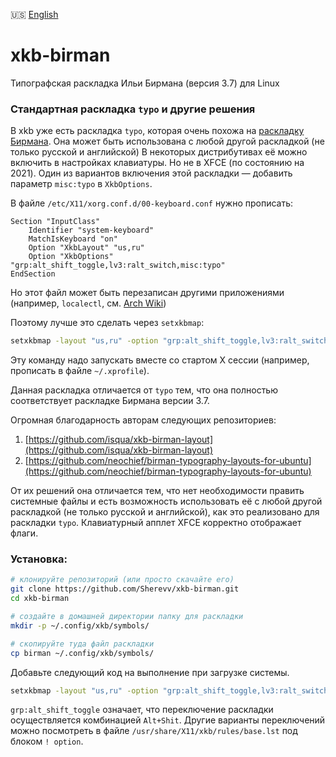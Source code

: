 🇺🇸 [English](README.md)

# xkb-birman
Типографская раскладка Ильи Бирмана (версия 3.7) для Linux

### Стандартная раскладка `typo` и другие решения

В xkb уже есть раскладка `typo`, которая очень похожа на [раскладку Бирмана](https://ilyabirman.ru/projects/typography-layout/).
Она может быть использована с любой другой раскладкой (не только русской и английской) 
В некоторых дистрибутивах её можно включить в настройках клавиатуры.
Но не в XFCE (по состоянию на 2021).
Один из вариантов включения этой раскладки — добавить параметр `misc:typo`
в `XkbOptions`.

В файле `/etc/X11/xorg.conf.d/00-keyboard.conf` нужно прописать:

```
Section "InputClass"
	Identifier "system-keyboard"
	MatchIsKeyboard "on"
	Option "XkbLayout" "us,ru"
	Option "XkbOptions" "grp:alt_shift_toggle,lv3:ralt_switch,misc:typo"
EndSection
```

Но этот файл может быть перезаписан другими приложениями  
(например, `localectl`, см. [Arch Wiki](https://wiki.archlinux.org/title/Xorg/Keyboard_configuration#Using_X_configuration_files))

Поэтому лучше это сделать через `setxkbmap`:

```bash
setxkbmap -layout "us,ru" -option "grp:alt_shift_toggle,lv3:ralt_switch,misc:typo"
```

Эту команду надо запускать вместе со стартом X сессии (например, прописать в файле `~/.xprofile`).

Данная раскладка отличается от `typo` тем, что она полностью соответствует раскладке Бирмана версии 3.7.

Огромная благодарность авторам следующих репозиториев:

1. [https://github.com/isqua/xkb-birman-layout](https://github.com/isqua/xkb-birman-layout)
2. [https://github.com/neochief/birman-typography-layouts-for-ubuntu](https://github.com/neochief/birman-typography-layouts-for-ubuntu)

От их решений она отличается тем, что нет необходимости править системные файлы и 
есть возможность использовать её с любой другой раскладкой (не только русской и английской), 
как это реализовано для раскладки `typo`. 
Клавиатурный апплет XFCE корректно отображает флаги.


### Установка:

```bash
# клонируйте репозиторий (или просто скачайте его)
git clone https://github.com/Sherevv/xkb-birman.git
cd xkb-birman

# создайте в домашней директории папку для раскладки
mkdir -p ~/.config/xkb/symbols/

# скопируйте туда файл раскладки
cp birman ~/.config/xkb/symbols/
```

Добавьте следующий код на выполнение при загрузке системы.

```bash
setxkbmap -layout "us,ru" -option "grp:alt_shift_toggle,lv3:ralt_switch,misc:birman" -print | xkbcomp -I${HOME}/.config/xkb - $DISPLAY
```

`grp:alt_shift_toggle` означает, что переключение раскладки осуществляется комбинацией `Alt+Shit`. 
Другие варианты переключений можно посмотреть в файле `/usr/share/X11/xkb/rules/base.lst` под блоком `! option`.


